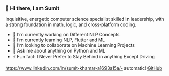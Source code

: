 ### 👋 Hi there, I am Sumit  

Inquisitive, energetic computer science specialist skilled in leadership, with a strong foundation in math, logic, and cross-platform coding.

<!--
**sumitkhamar2260/sumitkhamar2260** is a ✨ _special_ ✨ repository because its `README.md` (this file) appears on your GitHub profile.

Here are some ideas to get you started:
-->

- 🔭 I’m currently working on Different NLP Concepts
- 🌱 I’m currently learning NLP, Flutter and ML
- 👯 I’m looking to collaborate on Machine Learning Projects
- 💬 Ask me about anything on Python and ML
- ⚡ Fun fact: I Never Prefer to Stay Behind in anything Except Driving

https://www.linkedin.com/in/sumit-khamar-a1693a15a/- automatic!
[GitHub](https://www.linkedin.com/in/sumit-khamar-a1693a15a/)
